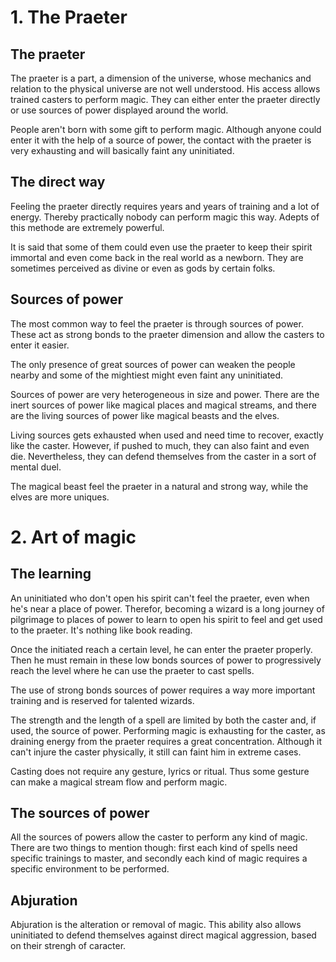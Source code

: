 # 1. The Praeter

## The praeter
The praeter is a part, a dimension of the universe, whose mechanics and relation to the physical universe are not well understood. His access allows trained casters to perform magic. They can either enter the praeter directly or use sources of power displayed around the world.

People aren't born with some gift to perform magic. Although anyone could enter it with the help of a source of power, the contact with the praeter is very exhausting and will basically faint any uninitiated.

## The direct way
Feeling the praeter directly requires years and years of training and a lot of energy. Thereby practically nobody can perform magic this way. Adepts of this methode are extremely powerful.

It is said that some of them could even use the praeter to keep their spirit immortal and even come back in the real world as a newborn. They are sometimes perceived as divine or even as gods by certain folks.

## Sources of power
The most common way to feel the praeter is through sources of power. These act as strong bonds to the praeter dimension and allow the casters to enter it easier.

The only presence of great sources of power can weaken the people nearby and some of the mightiest might even faint any uninitiated.

Sources of power are very heterogeneous in size and power. There are the inert sources of power like magical places and magical streams, and there are the living sources of power like magical beasts and the elves.

Living sources gets exhausted when used and need time to recover, exactly like the caster. However, if pushed to much, they can also faint and even die. Nevertheless, they can defend themselves from the caster in a sort of mental duel.

The magical beast feel the praeter in a natural and strong way, while the elves are more uniques.

# 2. Art of magic

## The learning
An uninitiated who don't open his spirit can't feel the praeter, even when he's near a place of power.
Therefor, becoming a wizard is a long journey of pilgrimage to places of power to learn to open his spirit to feel and get used to the praeter. It's nothing like book reading.

Once the initiated reach a certain level, he can enter the praeter properly. Then he must remain in these low bonds sources of power to progressively reach the level where he can use the praeter to cast spells.

The use of strong bonds sources of power requires a way more important training and is reserved for talented wizards.

The strength and the length of a spell are limited by both the caster and, if used, the source of power.
Performing magic is exhausting for the caster, as draining energy from the praeter requires a great concentration. Although it can't injure the caster physically, it still can faint him in extreme cases.

Casting does not require any gesture, lyrics or ritual. Thus some gesture can make a magical stream flow and perform magic.

## The sources of power
All the sources of powers allow the caster to perform any kind of magic. There are two things to mention though: first each kind of spells need specific trainings to master, and secondly each kind of magic requires a specific environment to be performed.

## Abjuration
Abjuration is the alteration or removal of magic. This ability also allows uninitiated to defend themselves against direct magical aggression, based on their strengh of caracter.
